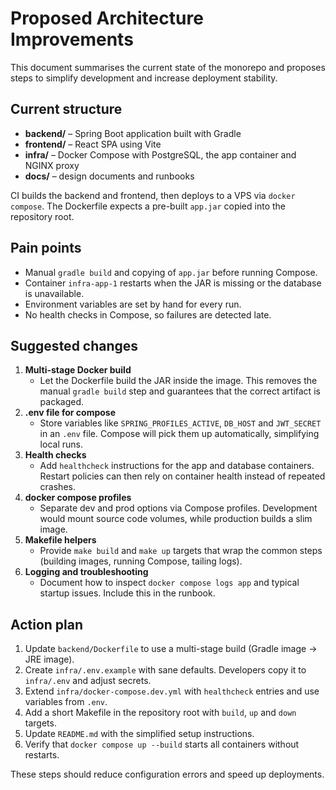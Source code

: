 # Proposed Architecture Improvements

This document summarises the current state of the monorepo and proposes steps to simplify development and increase deployment stability.

## Current structure

- **backend/** – Spring Boot application built with Gradle
- **frontend/** – React SPA using Vite
- **infra/** – Docker Compose with PostgreSQL, the app container and NGINX proxy
- **docs/** – design documents and runbooks

CI builds the backend and frontend, then deploys to a VPS via `docker compose`.
The Dockerfile expects a pre-built `app.jar` copied into the repository root.

## Pain points

- Manual `gradle build` and copying of `app.jar` before running Compose.
- Container `infra-app-1` restarts when the JAR is missing or the database is unavailable.
- Environment variables are set by hand for every run.
- No health checks in Compose, so failures are detected late.

## Suggested changes

1. **Multi-stage Docker build**
   - Let the Dockerfile build the JAR inside the image. This removes the manual `gradle build` step and guarantees that the correct artifact is packaged.
2. **.env file for compose**
   - Store variables like `SPRING_PROFILES_ACTIVE`, `DB_HOST` and `JWT_SECRET` in an `.env` file. Compose will pick them up automatically, simplifying local runs.
3. **Health checks**
   - Add `healthcheck` instructions for the app and database containers. Restart policies can then rely on container health instead of repeated crashes.
4. **docker compose profiles**
   - Separate dev and prod options via Compose profiles. Development would mount source code volumes, while production builds a slim image.
5. **Makefile helpers**
   - Provide `make build` and `make up` targets that wrap the common steps (building images, running Compose, tailing logs).
6. **Logging and troubleshooting**
   - Document how to inspect `docker compose logs app` and typical startup issues. Include this in the runbook.

## Action plan

1. Update `backend/Dockerfile` to use a multi-stage build (Gradle image -> JRE image).
2. Create `infra/.env.example` with sane defaults. Developers copy it to `infra/.env` and adjust secrets.
3. Extend `infra/docker-compose.dev.yml` with `healthcheck` entries and use variables from `.env`.
4. Add a short Makefile in the repository root with `build`, `up` and `down` targets.
5. Update `README.md` with the simplified setup instructions.
6. Verify that `docker compose up --build` starts all containers without restarts.

These steps should reduce configuration errors and speed up deployments.
